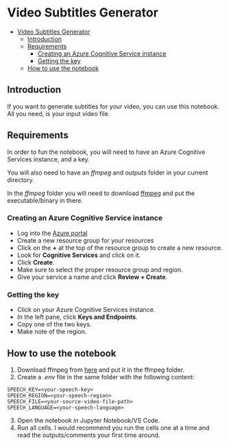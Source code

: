 # Video Subtitles Generator
 
- [Video Subtitles Generator](#video-subtitles-generator)
  - [Introduction](#introduction)
  - [Requirements](#requirements)
    - [Creating an Azure Cognitive Service instance](#creating-an-azure-cognitive-service-instance)
    - [Getting the key](#getting-the-key)
  - [How to use the notebook](#how-to-use-the-notebook)

## Introduction

If you want to generate subtitles for your video, you can use this notebook. All you need, is your input video file.

## Requirements

In order to fun the notebook, you will need to have an Azure Cognitive Services instance, and a key.

You will also need to have an *ffmpeg* and *outputs* folder in your current directory.

In the *ffmpeg* folder you will need to download [ffmpeg](https://ffmpeg.org/download.html) and put the executable/binary in there.

### Creating an Azure Cognitive Service instance

- Log into the [Azure portal](https://portal.azure.com)
- Create a new resource group for your resources
- Click on the **+** at the top of the resource group to create a new resource.
- Look for **Cognitive Services** and click on it.
- Click **Create**.
- Make sure to select the proper resource group and region.
- Give your service a name and click **Review + Create**.

### Getting the key

- Click on your Azure Cognitive Services instance.
- In the left pane, click **Keys and Endpoints**.
- Copy one of the two keys.
- Make note of the region.

## How to use the notebook

1. Download ffmpeg from [here](https://www.ffmpeg.org/download.html) and put it in the ffmpeg folder.
2. Create a *.env* file in the same folder with the following content:
```
SPEECH_KEY=<your-speech-key>
SPEECH_REGION=<your-speech-region>
SPEECH_FILE=<your-source-video-file-path>
SPEECH_LANGUAGE=<your-speech-language>
```
3. Open the notebook in Jupyter Notebook/VS Code.
4. Run all cells. I would recommend you run the cells one at a time and read the outputs/comments your first time around.

